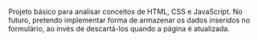 Projeto básico para analisar conceitos de HTML, CSS e JavaScript.
No futuro, pretendo implementar forma de armazenar os dados inseridos no formulário, ao invés de descartá-los quando a página é atualizada.
